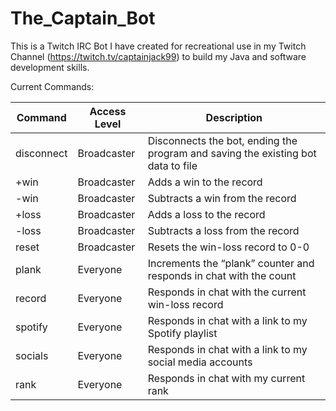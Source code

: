 # The_Captain_Bot

This is a Twitch IRC Bot I have created for recreational use in my Twitch Channel (https://twitch.tv/captainjack99) to build my Java and software development skills.

Current Commands:

| **Command** | **Access Level** | **Description**                                                                  |
|-------------|------------------|----------------------------------------------------------------------------------|
| disconnect  | Broadcaster      | Disconnects the bot, ending the program and saving the existing bot data to file |
| +win        | Broadcaster      | Adds a win to the record                                                         |
| -win        | Broadcaster      | Subtracts a win from the record                                                  |
| +loss       | Broadcaster      | Adds a loss to the record                                                        |
| -loss       | Broadcaster      | Subtracts a loss from the record                                                 |
| reset       | Broadcaster      | Resets the win-loss record to 0-0                                                |
| plank       | Everyone         | Increments the “plank” counter and responds in chat with the count               |
| record      | Everyone         | Responds in chat with the current win-loss record                                |
| spotify     | Everyone         | Responds in chat with a link to my Spotify playlist                              |
| socials     | Everyone         | Responds in chat with a link to my social media accounts                         |
| rank        | Everyone         | Responds in chat with my current rank                                            |
